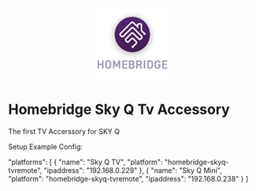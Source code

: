 
<p align="center">

<img src="https://github.com/homebridge/branding/raw/master/logos/homebridge-wordmark-logo-vertical.png" width="150">

</p>


# Homebridge Sky Q Tv Accessory

The first TV Accerssory for SKY Q

Setup Example Config:

"platforms": [
        {
            "name": "Sky Q TV",
            "platform": "homebridge-skyq-tvremote",
            "ipaddress": "192.168.0.229"
        },
        {
            "name": "Sky Q Mini",
            "platform": "homebridge-skyq-tvremote",
            "ipaddress": "192.168.0.238"
        }
    ]
